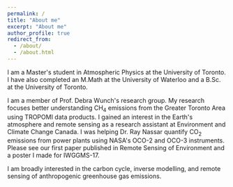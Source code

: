 ```yaml
---
permalink: /
title: "About me"
excerpt: "About me"
author_profile: true
redirect_from: 
  - /about/
  - /about.html
---
```


I am a Master's student in Atmospheric Physics at the University of Toronto. I have also completed an M.Math at the University of Waterloo and a B.Sc. at the University of Toronto.

I am a member of Prof. Debra Wunch's research group. My research focuses better understanding CH<sub>4</sub> emissions from the Greater Toronto Area using TROPOMI data products. I gained an interest in the Earth's atmosphere and remote sensing as a research assistant at Environment and Climate Change Canada. I was helping Dr. Ray Nassar quantify CO<sub>2</sub> emissions from power plants using NASA's OCO-2 and OCO-3 instruments. Please see our first paper published in Remote Sensing of Environment and a poster I made for IWGGMS-17.

I am broadly interested in the carbon cycle, inverse modelling, and remote sensing of anthropogenic greenhouse gas emissions.
